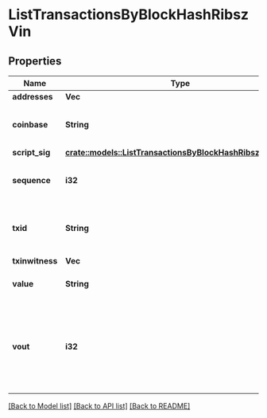 # ListTransactionsByBlockHashRibszVin

## Properties

Name | Type | Description | Notes
------------ | ------------- | ------------- | -------------
**addresses** | **Vec<String>** |  | 
**coinbase** | **String** | Represents the coinbase hex. | 
**script_sig** | [**crate::models::ListTransactionsByBlockHashRibszScriptSig**](ListTransactionsByBlockHashRIBSZ_scriptSig.md) |  | 
**sequence** | **i32** | Represents the script sequence number. | 
**txid** | **String** | Represents the reference transaction identifier. | 
**txinwitness** | **Vec<String>** |  | 
**value** | **String** | Defines the specific amount. | 
**vout** | **i32** | It refers to the index of the output address of this transaction. The index starts from 0. | 

[[Back to Model list]](../README.md#documentation-for-models) [[Back to API list]](../README.md#documentation-for-api-endpoints) [[Back to README]](../README.md)


